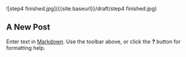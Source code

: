 ![step4 finished.jpg]({{site.baseurl}}/draft/step4 finished.jpg)
## A New Post

Enter text in [Markdown](http://daringfireball.net/projects/markdown/). Use the toolbar above, or click the **?** button for formatting help.
